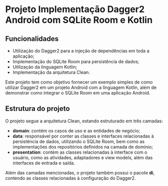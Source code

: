<h1>Projeto Implementação Dagger2 Android com SQLite Room e Kotlin</h1>

<h2>Funcionalidades</h2>
<ul>
  <li>Utilização do Dagger2 para a injeção de dependências em toda a aplicação;</li>
  <li>Implementação do SQLite Room para persistência de dados;</li>
  <li>Utilização da linguagem Kotlin;</li>
  <li>Implementação da arquitetura Clean.</li>
</ul>

<p>Este projeto tem como objetivo fornecer um exemplo simples de como utilizar Dagger2 em um projeto Android com a linguagem Kotlin, além de demonstrar como integrar o SQLite Room em uma aplicação Android.</p>

<h2>Estrutura do projeto</h2>
<p>O projeto segue a arquitetura Clean, estando estruturado em três camadas:</p>
<ul>
  <li><strong>domain</strong>: contém os casos de uso e as entidades de negócio;</li>
  <li><strong>data</strong>: responsável por conter as classes e interfaces relacionadas à persistência de dados, utilizando o SQLite Room, bem como as implementações dos repositórios definidos na camada de domínio;</li>
  <li><strong>presentation</strong>: contém as classes relacionadas à interface com o usuário, como as atividades, adaptadores e view models, além das interfaces de entrada e saída.</li>
</ul>

<p>Além das camadas mencionadas, o projeto também possui o pacote <strong>di</strong>, contendo as classes relacionadas à configuração do Dagger2.</p>
